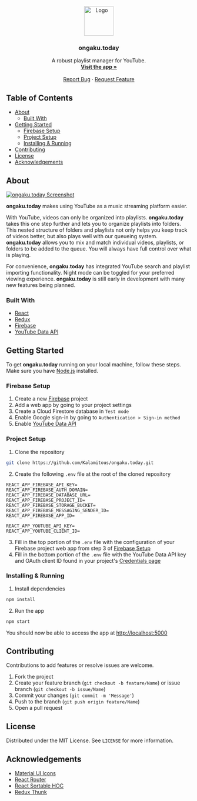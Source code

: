 <br />
<p align="center">
  <a href="https://github.com/Kalamitous/ongaku.today">
    <img src="https://i.imgur.com/1RJvusK.png" alt="Logo" width="80" height="80">
  </a>

  <h3 align="center">ongaku.today</h3>

  <p align="center">
    A robust playlist manager for YouTube.
    <br />
    <a href="https://ongaku.today"><strong>Visit the app »</strong></a>
    <br />
    <br />
    <a href="https://github.com/Kalamitous/ongaku.today/issues">Report Bug</a>
    ·
    <a href="https://github.com/Kalamitous/ongaku.today/issues">Request Feature</a>
  </p>
</p>


## Table of Contents

* [About](#about)
  * [Built With](#built-with)
* [Getting Started](#getting-started)
  * [Firebase Setup](#firebase-setup)
  * [Project Setup](#project-setup)
  * [Installing & Running](#installing--running)
* [Contributing](#contributing)
* [License](#license)
* [Acknowledgements](#acknowledgements)


## About

[![ongaku.today Screenshot][product-screenshot]](https://ongaku.today)

**ongaku.today** makes using YouTube as a music streaming platform easier.

With YouTube, videos can only be organized into playlists.
**ongaku.today** takes this one step further and lets you to organize playlists into folders.
This nested structure of folders and playlists not only helps you keep track of videos better, but also plays well with our queueing system.
**ongaku.today** allows you to mix and match individual videos, playlists, or folders to be added to the queue.
You will always have full control over what is playing.

For convenience, **ongaku.today** has integrated YouTube search and playlist importing functionality.
Night mode can be toggled for your preferred viewing experience.
**ongaku.today** is still early in development with many new features being planned.

### Built With

* [React](https://reactjs.org)
* [Redux](https://redux.js.org)
* [Firebase](https://firebase.google.com)
* [YouTube Data API](https://developers.google.com/youtube/v3)


## Getting Started

To get **ongaku.today** running on your local machine, follow these steps. Make sure you have [Node.js](https://nodejs.org) installed.

### Firebase Setup

1. Create a new [Firebase](https://firebase.google.com) project
2. Add a web app by going to your project settings
3. Create a Cloud Firestore database in `Test mode`
4. Enable Google sign-in by going to `Authentication > Sign-in method`
5. Enable [YouTube Data API](https://console.developers.google.com/apis/library/youtube.googleapis.com?q=youtube&id=125bab65-cfb6-4f25-9826-4dcc309bc508)

### Project Setup

1. Clone the repository
```sh
git clone https://github.com/Kalamitous/ongaku.today.git
```
2. Create the following `.env` file at the root of the cloned repository
```
REACT_APP_FIREBASE_API_KEY=
REACT_APP_FIREBASE_AUTH_DOMAIN=
REACT_APP_FIREBASE_DATABASE_URL=
REACT_APP_FIREBASE_PROJECT_ID=
REACT_APP_FIREBASE_STORAGE_BUCKET=
REACT_APP_FIREBASE_MESSAGING_SENDER_ID=
REACT_APP_FIREBASE_APP_ID=

REACT_APP_YOUTUBE_API_KEY=
REACT_APP_YOUTUBE_CLIENT_ID=
```
3. Fill in the top portion of the `.env` file with the configuration of your Firebase project web app from step 3 of [Firebase Setup](#firebase-setup)
4. Fill in the bottom portion of the `.env` file with the YouTube Data API key and OAuth client ID found in your project's [Credentials page](https://console.developers.google.com/apis/credentials)

### Installing & Running

1. Install dependencies
```sh
npm install
```
2. Run the app
```sh
npm start
```

You should now be able to access the app at [http://localhost:5000](http://localhost:5000)

## Contributing

Contributions to add features or resolve issues are welcome.

1. Fork the project
2. Create your feature branch (`git checkout -b feature/Name`) or issue branch (`git checkout -b issue/Name`)
3. Commit your changes (`git commit -m 'Message'`)
4. Push to the branch (`git push origin feature/Name`)
5. Open a pull request


## License

Distributed under the MIT License. See `LICENSE` for more information.


## Acknowledgements
* [Material UI Icons](https://www.npmjs.com/package/@material-ui/icons)
* [React Router](https://reactrouter.com)
* [React Sortable HOC](https://github.com/clauderic/react-sortable-hoc)
* [Redux Thunk](https://github.com/reduxjs/redux-thunk)


[product-screenshot]: https://i.imgur.com/4gQjpA4.png
